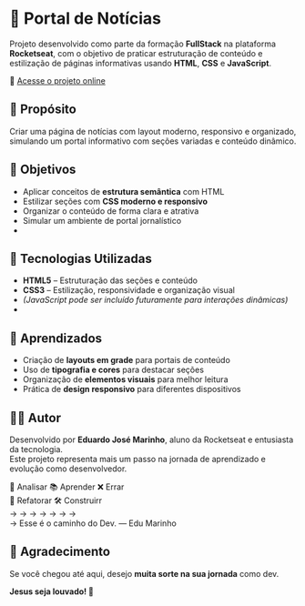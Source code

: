# 📰 Portal de Notícias

Projeto desenvolvido como parte da formação **FullStack** na plataforma **Rocketseat**, com o objetivo de praticar estruturação de conteúdo e estilização de páginas informativas usando **HTML**, **CSS** e **JavaScript**.

🔗 [Acesse o projeto online](https://edujmarinho.github.io/Portal-de-Noticias/)


## 📌 Propósito

Criar uma página de notícias com layout moderno, responsivo e organizado, simulando um portal informativo com seções variadas e conteúdo dinâmico.


## 🎯 Objetivos

- Aplicar conceitos de **estrutura semântica** com HTML  
- Estilizar seções com **CSS moderno e responsivo**  
- Organizar o conteúdo de forma clara e atrativa  
- Simular um ambiente de portal jornalístico
- 

## 🚀 Tecnologias Utilizadas

- **HTML5** – Estruturação das seções e conteúdo  
- **CSS3** – Estilização, responsividade e organização visual  
- *(JavaScript pode ser incluído futuramente para interações dinâmicas)*
- 

## 🧠 Aprendizados

- Criação de **layouts em grade** para portais de conteúdo  
- Uso de **tipografia e cores** para destacar seções  
- Organização de **elementos visuais** para melhor leitura  
- Prática de **design responsivo** para diferentes dispositivos


## 🙋‍♂️ Autor

Desenvolvido por **Eduardo José Marinho**, aluno da Rocketseat e entusiasta da tecnologia.  
Este projeto representa mais um passo na jornada de aprendizado e evolução como desenvolvedor.


🧠 Analisar 📚 Aprender ❌ Errar  
    🔁 Refatorar  🛠️ Construirr  
    ->   ->   ->   ->   ->   ->   ->    
→ Esse é o caminho do Dev. — Edu Marinho


## 🙌 Agradecimento

Se você chegou até aqui, desejo **muita sorte na sua jornada** como dev.  

**Jesus seja louvado! 🙏**
